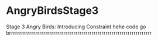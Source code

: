 # AngryBirdsStage3
Stage 3 Angry Birds: Introducing Constraint
hehe code go brrrrrrrrrrrrrrrrrrrrrrrrrrrrrrrrrrrrrrrrrrrrrrrrrrrrrrrrrrrrrrrrrrrrrrr